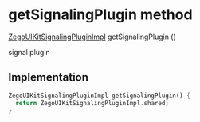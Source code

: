 


# getSignalingPlugin method








[ZegoUIKitSignalingPluginImpl](../../zego_uikit_prebuilt_live_audio_room/ZegoUIKitSignalingPluginImpl-class.md) getSignalingPlugin
()





<p>signal plugin</p>



## Implementation

```dart
ZegoUIKitSignalingPluginImpl getSignalingPlugin() {
  return ZegoUIKitSignalingPluginImpl.shared;
}
```







